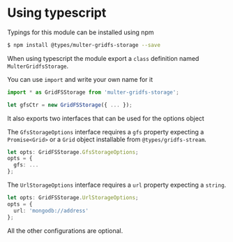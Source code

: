 # Using typescript

Typings for this module can be installed using npm

```bash
$ npm install @types/multer-gridfs-storage --save
```

When using typescript the module export a `class` definition 
named `MulterGridfsStorage`.

You can use `import` and write your own name for it

```typescript
import * as GridFSStorage from 'multer-gridfs-storage';
```

```typescript
let gfsCtr = new GridFSStorage({ ... });
```
 
It also exports two interfaces that can be used for the options object 

The `GfsStorageOptions` interface requires a `gfs` property expecting a
`Promise<Grid>` or a `Grid` object installable from `@types/gridfs-stream`.

```typescript
let opts: GridFSStorage.GfsStorageOptions;
opts = {
  gfs: ...
};
```

The `UrlStorageOptions` interface requires a `url` property expecting a `string`.

```typescript
let opts: GridFSStorage.UrlStorageOptions;
opts = {
  url: 'mongodb://address'
};
```

All the other configurations are optional.
